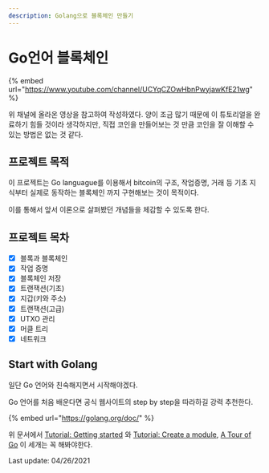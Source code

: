 ```yaml
---
description: Golang으로 블록체인 만들기
---
```


# Go언어 블록체인

{% embed url="https://www.youtube.com/channel/UCYqCZOwHbnPwyjawKfE21wg" %}

위 채널에 올라온 영상을 참고하여 작성하였다. 양이 조금 많기 때문에 이 튜토리얼을 완료하기 힘들 것이라 생각하지만, 직접 코인을 만들어보는 것 만큼 코인을 잘 이해할 수 있는 방법은 없는 것 같다.

## 프로젝트 목적

이 프로젝트는 Go languague를 이용해서 bitcoin의 구조, 작업증명, 거래 등 기초 지식부터 실제로 동작하는 블록체인 까지 구현해보는 것이 목적이다.

이를 통해서 앞서 이론으로 살펴봤던 개념들을 체감할 수 있도록 한다.

## 프로젝트 목차

* [x] 블록과 블록체인
* [x] 작업 증명
* [x] 블록체인 저장
* [x] 트랜잭션\(기초\)
* [x] 지갑\(키와 주소\)
* [x] 트랜잭션\(고급\)
* [x] UTXO 관리
* [x] 머클 트리
* [x] 네트워크

## Start with Golang

일단 Go 언어와 친숙해지면서 시작해야겠다. 

Go 언어를 처음 배운다면 공식 웹사이트의 step by step을 따라하길 강력 추천한다.

{% embed url="https://golang.org/doc/" %}

위 문서에서 [Tutorial: Getting started](https://golang.org/doc/tutorial/getting-started.html) 와 [Tutorial: Create a module](https://golang.org/doc/tutorial/create-module.html), [A Tour of Go](https://tour.golang.org/) 이 세개는 꼭 해봐야한다.



Last update: 04/26/2021

